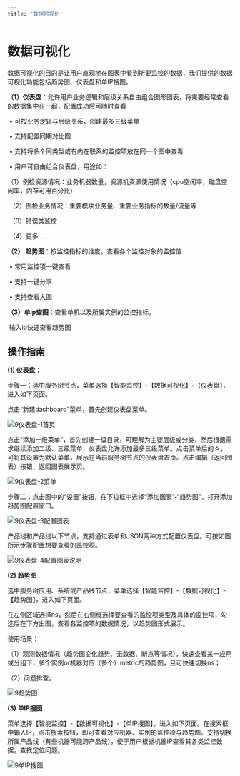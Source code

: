 ```yaml
---
title: '数据可视化'
---
```

# 数据可视化

数据可视化的目的是让用户直观地在图表中看到所要监控的数据，我们提供的数据可视化功能包括趋势图、仪表盘和单IP搜图。

**（1）仪表盘**：允许用户业务逻辑和层级关系自由组合图形图表，将需要经常查看的数据集中在一起，配置成功后可随时查看

​       •  可按业务逻辑与层级关系，创建最多三级菜单

​      •  支持配置同期对比图

​      •  支持将多个同类型或有内在联系的监控项放在同一个图中查看

​      •  用户可自由组合仪表盘，用途如：

​       （1）例检资源情况：业务机器数量，资源机资源使用情况（cpu空闲率，磁盘空闲率，内存可用百分比）

​       （2）例检业务情况：重要模块业务量、重要业务指标的数量/流量等

​       （3）错误类监控

​       （4）更多...

**（2） 趋势图**：按监控指标的维度，查看各个监控对象的监控值

​      •  常用监控项一键查看

​      •  支持一键分享

​      •  支持查看大图

  **（3）单ip查图**：查看单机以及所属实例的监控指标。

​          输入ip快速查看趋势图

## 操作指南


**(1) 仪表盘：**

步骤一：选中服务树节点，菜单选择【智能监控】-【数据可视化】-【仪表盘】，进入如下页面。

点击“新建dashboard”菜单，首先创建仪表盘菜单。

![9仪表盘-1首页](/images/9dashboard-1.JPG)

点击“添加一级菜单”，首先创建一级目录，可理解为主要层级或分类，然后根据需求继续添加二级、三级菜单，仪表盘允许添加最多三级菜单。点击菜单后的☆，可将其设置为默认菜单，展示在当前服务树节点的仪表盘首页。点击编辑（返回图表）按钮，返回图表展示页。

![9仪表盘-2菜单](/images/9dashboard-2.JPG)

步骤二：点击图中的“设置”按钮，在下拉框中选择“添加图表”-“趋势图”，打开添加趋势图配置窗口。

![9仪表盘-3配置图表](/images/9dashboard-3.JPG)

产品线和产品线以下节点，支持通过表单和JSON两种方式配置仪表盘。可按如图所示步骤配置想要查看的监控项。

![9仪表盘-4配置图表说明](/images/9dashboard-4.JPG)


**(2) 趋势图**

选中服务树应用、系统或产品线节点，菜单选择【智能监控】-【数据可视化】-【趋势图】，进入如下页面。

在左侧区域选择ns，然后在右侧框选择要查看的监控项类型及具体的监控项，勾选后在下方出图，查看各监控项的数据情况，以趋势图形式展示。

使用场景：

（1）观测数据情况（趋势图变化趋势、无数据、断点等情况），快速查看某一应用或分组下，多个实例or机器对应（多个）metric的趋势图，且可快速切换ns；

（2）问题排查。

![9趋势图](/images/9qushitu.JPG)


**(3) 单IP搜图**

菜单选择【智能监控】-【数据可视化】-【单IP搜图】，进入如下页面。在搜索框中输入IP，点击搜索按钮，即可查看对应机器、实例的监控项与趋势图。支持切换所属产品线（有些机器可能跨产品线），便于用户根据机器IP查看其各类监控数据，查找定位问题。

![9单IP搜图](/images/9singleIP.JPG)